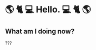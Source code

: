 # :earth_americas: :cat2: :computer: Hello. :computer: :cat2: :earth_americas:

## What am I doing now?

???
